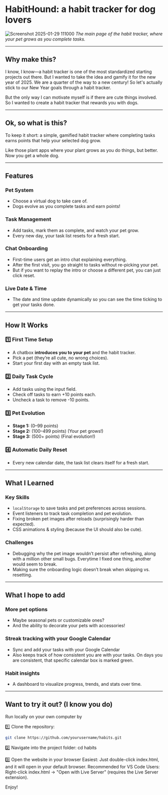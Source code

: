 # **HabitHound: a habit tracker for dog lovers**

![Screenshot 2025-01-29 111000](https://github.com/user-attachments/assets/5544cca4-e982-4f55-adc7-a2e33178008e)
*The main page of the habit tracker, where your pet grows as you complete tasks.*

---

## Why make this? 
I know, I know—a habit tracker is one of the most standardized starting projects out there. But I wanted to take the idea and gamify it for the new year of 2025. We are a quarter of the way to a new century! So let's actually stick to our New Year goals through a habit tracker.

But the only way I can motivate myself is if there are cute things involved. So I wanted to create a habit tracker that rewards you with dogs. 

---

## Ok, so what is this? 

To keep it short: a simple, gamified habit tracker where completing tasks earns points that help your selected dog grow.  

Like those plant apps where your plant grows as you do things, but better. Now you get a whole dog.

---

## Features  

### Pet System  
- Choose a virtual dog to take care of.  
- Dogs evolve as you complete tasks and earn points!  

### Task Management  
- Add tasks, mark them as complete, and watch your pet grow.  
- Every new day, your task list resets for a fresh start.  

### Chat Onboarding  
- First-time users get an intro chat explaining everything.  
- After the first visit, you go straight to tasks without re-picking your pet.  
- But if you want to replay the intro or choose a different pet, you can just click reset.  

### Live Date & Time  
- The date and time update dynamically so you can see the time ticking to get your tasks done.

---

## How It Works  

### 1️⃣ First Time Setup  
- A chatbox **introduces you to your pet** and the habit tracker.  
- Pick a pet (they’re all cute, no wrong choices).  
- Start your first day with an empty task list.  

### 2️⃣ Daily Task Cycle  
- Add tasks using the input field.  
- Check off tasks to earn +10 points each.  
- Uncheck a task to remove -10 points.  

### 3️⃣ Pet Evolution  
- **Stage 1:** (0–99 points)  
- **Stage 2:** (100–499 points) (Your pet grows!)  
- **Stage 3:** (500+ points) (Final evolution!)  

### 4️⃣ Automatic Daily Reset  
- Every new calendar date, the task list clears itself for a fresh start.  
---

## What I Learned  

### Key Skills  
- `localStorage` to save tasks and pet preferences across sessions.  
- Event listeners to track task completion and pet evolution.  
- Fixing broken pet images after reloads (surprisingly harder than expected).  
- CSS animations & styling (because the UI should also be cute).  

### Challenges  
- Debugging why the pet image wouldn’t persist after refreshing, along with a million other small bugs. Everytime I fixed one thing, another would seem to break.  
- Making sure the onboarding logic doesn’t break when skipping vs. resetting.
---

## What I hope to add

### More pet options 
- Maybe seasonal pets or customizable ones?
- And the ability to decorate your pets with accessories!
   
### Streak tracking with your Google Calendar 
- Sync and add your tasks with your Google Calendar
- Also keeps track of how consistent you are with your tasks. On days you are consistent, that specific calendar box is marked green. 

### Habit insights 
- A dashboard to visualize progress, trends, and stats over time.

---

## Want to try it out? (I know you do)

Run locally on your own computer by 

1️⃣ Clone the repository:  
```bash
git clone https://github.com/yourusername/habits.git
```
2️⃣ Navigate into the project folder:
cd habits

3️⃣ Open the website in your browser
Easiest: Just double-click index.html, and it will open in your default browser.
Recommended for VS Code Users: Right-click index.html → "Open with Live Server" (requires the Live Server extension).

Enjoy!
